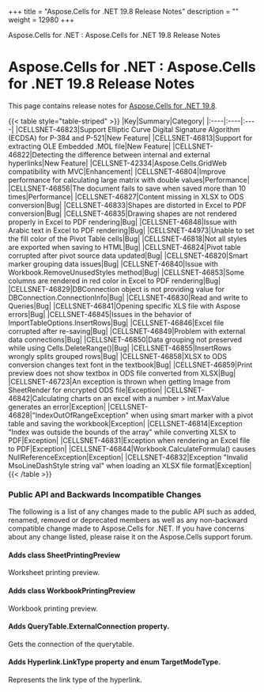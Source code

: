 +++
title = "Aspose.Cells for .NET 19.8 Release Notes" 
description = "" 
weight = 12980 
+++

Aspose.Cells for .NET : Aspose.Cells for .NET 19.8 Release Notes  

# Aspose.Cells for .NET : Aspose.Cells for .NET 19.8 Release Notes


This page contains release notes for [Aspose.Cells for .NET 19.8](https://www.nuget.org/packages/Aspose.Cells/19.8.0).

{{< table style="table-striped" >}}
|Key|Summary|Category|
|:----|:----|:----|
|CELLSNET-46823|Support Elliptic Curve Digital Signature Algorithm (ECDSA) for P-384 and P-521|New Feature|
|CELLSNET-46813|Support for extracting OLE Embedded .MOL file|New Feature|
|CELLSNET-46822|Detecting the difference between internal and external hyperlinks|New Feature|
|CELLSNET-42334|Aspose.Cells.GridWeb compatibility with MVC|Enhancement|
|CELLSNET-46804|Improve performance for calculating large matrix with double values|Performance|
|CELLSNET-46856|The document fails to save when saved more than 10 times|Performance|
|CELLSNET-46827|Content missing in XLSX to ODS conversion|Bug|
|CELLSNET-46833|Shapes are distorted in Excel to PDF conversion|Bug|
|CELLSNET-46835|Drawing shapes are not rendered properly in Excel to PDF rendering|Bug|
|CELLSNET-46848|Issue with Arabic text in Excel to PDF rendering|Bug|
|CELLSNET-44973|Unable to set the fill color of the Pivot Table cells|Bug|
|CELLSNET-46818|Not all styles are exported when saving to HTML|Bug|
|CELLSNET-46824|Pivot table corrupted after pivot source data updated|Bug|
|CELLSNET-46820|Smart marker grouping data issues|Bug|
|CELLSNET-46840|Issue with Workbook.RemoveUnusedStyles method|Bug|
|CELLSNET-46853|Some columns are rendered in red color in Excel to PDF rendering|Bug|
|CELLSNET-46829|DBConnection object is not providing value for DBConnection.ConnectionInfo|Bug|
|CELLSNET-46830|Read and write to Queries|Bug|
|CELLSNET-46841|Opening specific XLS file with Aspose errors|Bug|
|CELLSNET-46845|Issues in the behavior of ImportTableOptions.InsertRows|Bug|
|CELLSNET-46846|Excel file corrupted after re-saving|Bug|
|CELLSNET-46849|Problem with external data connections|Bug|
|CELLSNET-46850|Data grouping not preserved while using Cells.DeleteRange()|Bug|
|CELLSNET-46855|InsertRows wrongly splits grouped rows|Bug|
|CELLSNET-46858|XLSX to ODS conversion changes text font in the textbook|Bug|
|CELLSNET-46859|Print preview does not show textbox in ODS file converted from XLSX|Bug|
|CELLSNET-46723|An exception is thrown when getting Image from SheetRender for encrypted ODS file|Exception|
|CELLSNET-46842|Calculating charts on an excel with a number > int.MaxValue generates an error|Exception|
|CELLSNET-46828|"IndexOutOfRangeException" when using smart marker with a pivot table and saving the workbook|Exception|
|CELLSNET-46814|Exception "Index was outside the bounds of the array" while converting XLSX to PDF|Exception|
|CELLSNET-46831|Exception when rendering an Excel file to PDF|Exception|
|CELLSNET-46844|Workbook.CalculateFormula() causes NullReferenceException|Exception|
|CELLSNET-46832|Exception "Invalid MsoLineDashStyle string val" when loading an XLSX file format|Exception|
{{< /table >}}

### Public API and Backwards Incompatible Changes

The following is a list of any changes made to the public API such as added, renamed, removed or deprecated members as well as any non-backward compatible change made to Aspose.Cells for .NET. If you have concerns about any change listed, please raise it on the Aspose.Cells support forum.

#### Adds class SheetPrintingPreview

Worksheet printing preview.

#### Adds class WorkbookPrintingPreview

Workbook printing preview.

#### Adds QueryTable.ExternalConnection property.

Gets the connection of the querytable.

#### Adds Hyperlink.LinkType property and enum TargetModeType.

Represents the link type of the hyperlink.

